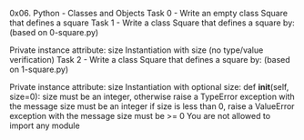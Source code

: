 0x06. Python - Classes and Objects
Task 0 - Write an empty class Square that defines a square
Task 1 - Write a class Square that defines a square by: (based on 0-square.py)

Private instance attribute: size
Instantiation with size (no type/value verification)
Task 2 - Write a class Square that defines a square by: (based on 1-square.py)

Private instance attribute: size
Instantiation with optional size: def __init__(self, size=0):
size must be an integer, otherwise raise a TypeError exception with the message size must be an integer
if size is less than 0, raise a ValueError exception with the message size must be >= 0
You are not allowed to import any module
